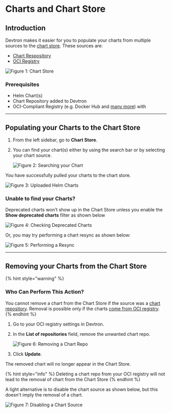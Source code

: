 # Charts and Chart Store

## Introduction

Devtron makes it easier for you to populate your charts from multiple sources to the [chart store](./resources/glossary.md#chart-store). These sources are: 
* [Chart Respository](../global-configurations/chart-repo.md)
* [OCI Registry](../global-configurations/container-registries.md#use-as-chart-repository)

![Figure 1: Chart Store](https://devtron-public-asset.s3.us-east-2.amazonaws.com/images/deploy-chart/overview-of-charts/chart-store-main.jpg)

### Prerequisites 

* Helm Chart(s)
* Chart Repository added to Devtron
* OCI-Compliant Registry (e.g. Docker Hub and [many more](../global-configurations/container-registries.md#supported-registry-providers)) with 

---

## Populating your Charts to the Chart Store

1. From the left sidebar, go to **Chart Store**.

2. You can find your chart(s) either by using the search bar or by selecting your chart source.

    ![Figure 2: Searching your Chart](https://devtron-public-asset.s3.us-east-2.amazonaws.com/images/use-cases/oci-pull/chart-search.jpg)

You have successfully pulled your charts to the chart store.

![Figure 3: Uploaded Helm Charts](https://devtron-public-asset.s3.us-east-2.amazonaws.com/images/use-cases/oci-pull/chart-list.jpg)

### Unable to find your Charts?

Deprecated charts won't show up in the Chart Store unless you enable the **Show deprecated charts** filter as shown below

![Figure 4: Checking Deprecated Charts](https://devtron-public-asset.s3.us-east-2.amazonaws.com/images/use-cases/oci-pull/deprecated.jpg)

Or, you may try performing a chart resync as shown below:

![Figure 5: Performing a Resync](https://devtron-public-asset.s3.us-east-2.amazonaws.com/images/use-cases/oci-pull/chart-sync.jpg)

---


## Removing your Charts from the Chart Store

{% hint style="warning" %}
### Who Can Perform This Action?
You cannot remove a chart from the Chart Store if the source was a [chart repository](../global-configurations/chart-repo.md). Removal is possible only if the charts [come from OCI registry](../global-configurations/container-registries.md#push-helm-packages).
{% endhint %}

1. Go to your OCI registry settings in Devtron.

2. In the **List of repositories** field, remove the unwanted chart repo.

    ![Figure 6: Removing a Chart Repo](https://devtron-public-asset.s3.us-east-2.amazonaws.com/images/use-cases/oci-pull/remove-chart-repo.jpg)

3. Click **Update**.

The removed chart will no longer appear in the Chart Store.

{% hint style="info" %}
Deleting a chart repo from your OCI registry will not lead to the removal of chart from the Chart Store
{% endhint %}

A light alternative is to disable the chart source as shown below, but this doesn't imply the removal of a chart.

![Figure 7: Disabling a Chart Source](https://devtron-public-asset.s3.us-east-2.amazonaws.com/images/deploy-chart/overview-of-charts/disable-chart-source.jpg)